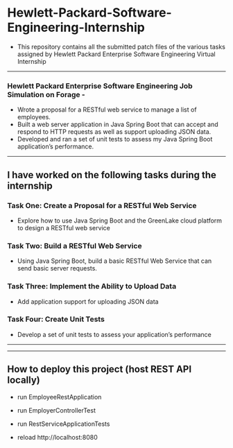 # Hewlett-Packard-Software-Engineering-Internship
- This repository contains all the submitted patch files of the various tasks assigned by Hewlett Packard Enterprise Software Engineering Virtual Internship
---
### Hewlett Packard Enterprise Software Engineering Job Simulation on Forage -

 * Wrote a proposal for a RESTful web service to manage a list of employees.
 * Built a web server application in Java Spring Boot that can accept and
   respond to HTTP requests as well as support uploading JSON data.
 * Developed and ran a set of unit tests to assess my Java Spring Boot
   application’s performance.    
---
## I have worked on the following tasks during the internship
### Task One: Create a Proposal for a RESTful Web Service
- Explore how to use Java Spring Boot and the GreenLake cloud platform to design a RESTful web service

### Task Two: Build a RESTful Web Service
- Using Java Spring Boot, build a basic RESTful Web Service that can send basic server requests.

### Task Three: Implement the Ability to Upload Data
- Add application support for uploading JSON data

### Task Four: Create Unit Tests
- Develop a set of unit tests to assess your application’s performance
---
---
## How to deploy this project (host REST API locally)
- run EmployeeRestApplication

- run EmployerControllerTest

- run RestServiceApplicationTests

- reload http://localhost:8080




